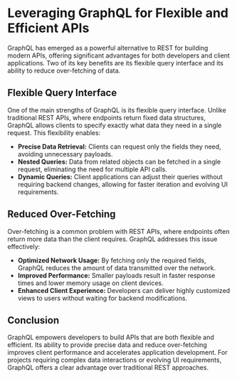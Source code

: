 # Leveraging GraphQL for Flexible and Efficient APIs

GraphQL has emerged as a powerful alternative to REST for building modern APIs, offering significant advantages for both developers and client applications. Two of its key benefits are its flexible query interface and its ability to reduce over-fetching of data.

## Flexible Query Interface

One of the main strengths of GraphQL is its flexible query interface. Unlike traditional REST APIs, where endpoints return fixed data structures, GraphQL allows clients to specify exactly what data they need in a single request. This flexibility enables:

* **Precise Data Retrieval:** Clients can request only the fields they need, avoiding unnecessary payloads.
* **Nested Queries:** Data from related objects can be fetched in a single request, eliminating the need for multiple API calls.
* **Dynamic Queries:** Client applications can adjust their queries without requiring backend changes, allowing for faster iteration and evolving UI requirements.

## Reduced Over-Fetching

Over-fetching is a common problem with REST APIs, where endpoints often return more data than the client requires. GraphQL addresses this issue effectively:

* **Optimized Network Usage:** By fetching only the required fields, GraphQL reduces the amount of data transmitted over the network.
* **Improved Performance:** Smaller payloads result in faster response times and lower memory usage on client devices.
* **Enhanced Client Experience:** Developers can deliver highly customized views to users without waiting for backend modifications.

## Conclusion

GraphQL empowers developers to build APIs that are both flexible and efficient. Its ability to provide precise data and reduce over-fetching improves client performance and accelerates application development. For projects requiring complex data interactions or evolving UI requirements, GraphQL offers a clear advantage over traditional REST approaches.



